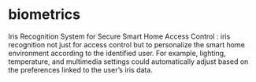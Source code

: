 # biometrics
Iris Recognition System for Secure Smart Home Access Control  :  iris recognition not just for access control but to personalize the smart home environment according to the identified user. For example, lighting, temperature, and multimedia settings could automatically adjust based on the preferences linked to the user’s iris data.
